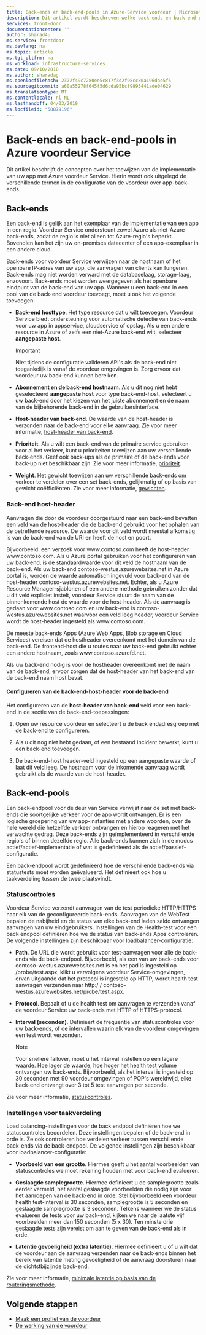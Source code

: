 ```yaml
---
title: Back-ends en back-end-pools in Azure-Service voordeur | Microsoft Docs
description: Dit artikel wordt beschreven welke back-ends en back-end-pools zijn voor de deur van configuratie.
services: front-door
documentationcenter: ''
author: sharad4u
ms.service: frontdoor
ms.devlang: na
ms.topic: article
ms.tgt_pltfrm: na
ms.workload: infrastructure-services
ms.date: 09/10/2018
ms.author: sharadag
ms.openlocfilehash: 2372f49c7280ee5c817f3d2f98cc80a196dae5f5
ms.sourcegitcommit: a60a55278f645f5d6cda95bcf9895441ade04629
ms.translationtype: MT
ms.contentlocale: nl-NL
ms.lasthandoff: 04/03/2019
ms.locfileid: "58879196"
---
```

# <a name="backends-and-backend-pools-in-azure-front-door-service"></a>Back-ends en back-end-pools in Azure voordeur Service
Dit artikel beschrijft de concepten over het toewijzen van de implementatie van uw app met Azure voordeur Service. Hierin wordt ook uitgelegd de verschillende termen in de configuratie van de voordeur over app-back-ends.

## <a name="backends"></a>Back-ends
Een back-end is gelijk aan het exemplaar van de implementatie van een app in een regio. Voordeur Service ondersteunt zowel Azure als niet-Azure-back-ends, zodat de regio is niet alleen tot Azure-regio's beperkt. Bovendien kan het zijn uw on-premises datacenter of een app-exemplaar in een andere cloud.

Back-ends voor voordeur Service verwijzen naar de hostnaam of het openbare IP-adres van uw app, die aanvragen van clients kan fungeren. Back-ends mag niet worden verward met de databaselaag, storage-laag, enzovoort. Back-ends moet worden weergegeven als het openbare eindpunt van de back-end van uw app. Wanneer u een back-end in een pool van de back-end voordeur toevoegt, moet u ook het volgende toevoegen:

- **Back-end hosttype**. Het type resource dat u wilt toevoegen. Voordeur Service biedt ondersteuning voor automatische detectie van back-ends voor uw app in appservice, cloudservice of opslag. Als u een andere resource in Azure of zelfs een niet-Azure back-end wilt, selecteer **aangepaste host**.

    >[!IMPORTANT]
    >Niet tijdens de configuratie valideren API's als de back-end niet toegankelijk is vanaf de voordeur omgevingen is. Zorg ervoor dat voordeur uw back-end kunnen bereiken.

- **Abonnement en de back-end hostnaam**. Als u dit nog niet hebt geselecteerd **aangepaste host** voor type back-end-host, selecteert u uw back-end door het kiezen van het juiste abonnement en de naam van de bijbehorende back-end in de gebruikersinterface.

- **Host-header van back-end**. De waarde van de host-header is verzonden naar de back-end voor elke aanvraag. Zie voor meer informatie, [host-header van back-end](#hostheader).

- **Prioriteit**. Als u wilt een back-end van de primaire service gebruiken voor al het verkeer, kunt u prioriteiten toewijzen aan uw verschillende back-ends. Geef ook back-ups als de primaire of de back-ends voor back-up niet beschikbaar zijn. Zie voor meer informatie, [prioriteit](front-door-routing-methods.md#priority).

- **Weight**. Het gewicht toewijzen aan uw verschillende back-ends om verkeer te verdelen over een set back-ends, gelijkmatig of op basis van gewicht coëfficiënten. Zie voor meer informatie, [gewichten](front-door-routing-methods.md#weighted).

### <a name = "hostheader"></a>Back-end host-header

Aanvragen die door de voordeur doorgestuurd naar een back-end bevatten een veld van de host-header die de back-end gebruikt voor het ophalen van de betreffende resource. De waarde voor dit veld wordt meestal afkomstig is van de back-end van de URI en heeft de host en poort.

Bijvoorbeeld: een verzoek voor www\.contoso.com heeft de host-header www\.contoso.com. Als u Azure portal gebruiken voor het configureren van uw back-end, is de standaardwaarde voor dit veld de hostnaam van de back-end. Als uw back-end contoso-westus.azurewebsites.net in Azure portal is, worden de waarde automatisch ingevuld voor back-end van de host-header contoso-westus.azurewebsites.net. Echter, als u Azure Resource Manager-sjablonen of een andere methode gebruiken zonder dat u dit veld expliciet instelt, voordeur Service stuurt de naam van de binnenkomende host de waarde voor de host-header. Als de aanvraag is gedaan voor www\.contoso.com en uw back-end is contoso-westus.azurewebsites.net waarvoor een veld leeg header, voordeur Service wordt de host-header ingesteld als www\.contoso.com.

De meeste back-ends Apps (Azure Web Apps, Blob storage en Cloud Services) vereisen dat de hostheader overeenkomt met het domein van de back-end. De frontend-host die u routes naar uw back-end gebruikt echter een andere hostnaam, zoals www\.contoso.azurefd.net.

Als uw back-end nodig is voor de hostheader overeenkomt met de naam van de back-end, ervoor zorgen dat de host-header van het back-end van de back-end naam host bevat.

#### <a name="configuring-the-backend-host-header-for-the-backend"></a>Configureren van de back-end-host-header voor de back-end

Het configureren van de **host-header van back-end** veld voor een back-end in de sectie van de back-end-toepassingen:

1. Open uw resource voordeur en selecteert u de back endadresgroep met de back-end te configureren.

2. Als u dit nog niet hebt gedaan, of een bestaand incident bewerkt, kunt u een back-end toevoegen.

3. De back-end-host header-veld ingesteld op een aangepaste waarde of laat dit veld leeg. De hostnaam voor de inkomende aanvraag wordt gebruikt als de waarde van de host-header.

## <a name="backend-pools"></a>Back-end-pools
Een back-endpool voor de deur van Service verwijst naar de set met back-ends die soortgelijke verkeer voor de app wordt ontvangen. Er is een logische groepering van uw app-instanties met andere woorden, over de hele wereld die hetzelfde verkeer ontvangen en hierop reageren met het verwachte gedrag. Deze back-ends zijn geïmplementeerd in verschillende regio's of binnen dezelfde regio. Alle back-ends kunnen zich in de modus actief/actief-implementatie of wat is gedefinieerd als de actief/passief-configuratie.

Een back-endpool wordt gedefinieerd hoe de verschillende back-ends via statustests moet worden geëvalueerd. Het definieert ook hoe u taakverdeling tussen de twee plaatsvindt.

### <a name="health-probes"></a>Statuscontroles
Voordeur Service verzendt aanvragen van de test periodieke HTTP/HTTPS naar elk van de geconfigureerde back-ends. Aanvragen van de WebTest bepalen de nabijheid en de status van elke back-end laden saldo ontvangen aanvragen van uw eindgebruikers. Instellingen van de Health-test voor een back endpool definiëren hoe we de status van back-ends Apps controleren. De volgende instellingen zijn beschikbaar voor loadbalancer-configuratie:

- **Path**. De URL die wordt gebruikt voor test-aanvragen voor alle de back-ends via de back-endpool. Bijvoorbeeld, als een van uw back-ends voor contoso-westus.azurewebsites.net is en het pad is ingesteld op /probe/test.aspx, klikt u vervolgens voordeur Service-omgevingen, ervan uitgaande dat het protocol is ingesteld op HTTP, wordt health test aanvragen verzenden naar http\:/ / contoso-westus.azurewebsites.net/probe/test.aspx.

- **Protocol**. Bepaalt of u de health test om aanvragen te verzenden vanaf de voordeur Service uw back-ends met HTTP of HTTPS-protocol.

- **Interval (seconden)**. Definieert de frequentie van statuscontroles voor uw back-ends, of de intervallen waarin elk van de voordeur omgevingen een test wordt verzonden.

    >[!NOTE]
    >Voor snellere failover, moet u het interval instellen op een lagere waarde. Hoe lager de waarde, hoe hoger het health test volume ontvangen uw back-ends. Bijvoorbeeld, als het interval is ingesteld op 30 seconden met 90 voordeur omgevingen of POP's wereldwijd, elke back-end ontvangt over 3 tot 5 test aanvragen per seconde.

Zie voor meer informatie, [statuscontroles](front-door-health-probes.md).

### <a name="load-balancing-settings"></a>Instellingen voor taakverdeling
Load balancing-instellingen voor de back endpool definiëren hoe we statuscontroles beoordelen. Deze instellingen bepalen of de back-end in orde is. Ze ook controleren hoe verdelen verkeer tussen verschillende back-ends via de back-endpool. De volgende instellingen zijn beschikbaar voor loadbalancer-configuratie:

- **Voorbeeld van een grootte**. Hiermee geeft u het aantal voorbeelden van statuscontroles we moet rekening houden met voor back-end evalueren.

- **Geslaagde samplegrootte**. Hiermee definieert u de samplegrootte zoals eerder vermeld, het aantal geslaagde voorbeelden die nodig zijn voor het aanroepen van de back-end in orde. Stel bijvoorbeeld een voordeur health test-interval is 30 seconden, samplegrootte is 5 seconden en geslaagde samplegrootte is 3 seconden. Telkens wanneer we de status evalueren de tests voor uw back-end, kijken we naar de laatste vijf voorbeelden meer dan 150 seconden (5 x 30). Ten minste drie geslaagde tests zijn vereist om aan te geven van de back-end als in orde.

- **Latentie gevoeligheid (extra latentie)**. Hiermee definieert u of u wilt dat de voordeur aan de aanvraag verzenden naar de back-ends binnen het bereik van latentie meting gevoeligheid of de aanvraag doorsturen naar de dichtstbijzijnde back-end.

Zie voor meer informatie, [minimale latentie op basis van de routeringsmethode](front-door-routing-methods.md#latency).

## <a name="next-steps"></a>Volgende stappen

- [Maak een profiel van de voordeur](quickstart-create-front-door.md)
- [De werking van de voordeur](front-door-routing-architecture.md)